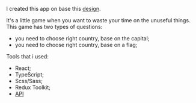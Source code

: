 I created this app on base this <a href="https://www.figma.com/file/Gw0ZNBbYN8asqFlZWy3jG1">design</a>. 

It's a little game when you want to waste your time on the unuseful things. This game has two types of questions: 
- you need to choose right country, base on the capital; 
- you need to choose right country, base on a flag;

Tools that i used:
- React;
- TypeScript;
- Scss/Sass;
- Redux Toolkit;
- <a href="https://restcountries.com/">API</a>

